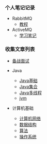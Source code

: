 ### 个人笔记记录

- RabbitMQ
  - [教程](./docs/RabbitMQ/RibbitMQ实战教程.md)
- ActiveMQ
  - [学习笔记](./docs/ActiveMQ/ActiveMQ学习.md)

### 收集文章列表


* [备战面试](./docs/a-1备战面试.md)
  
* Java

  * [Java基础](./docs/b-1面试题总结-Java基础.md)
  * [Java集合](./docs/b-2Java集合.md)
  * [Java多线程](./docs/b-3Java多线程.md)
  * [jvm](./docs/b-4jvm.md)

* 计算机基础

  * [计算机网络](./docs/c-1计算机网络.md)
  * [数据结构](./docs/c-2数据结构.md)
  * [算法](./docs/c-3算法.md)
  * [操作系统](./docs/c-4操作系统.md)

  
  
  
  
  

